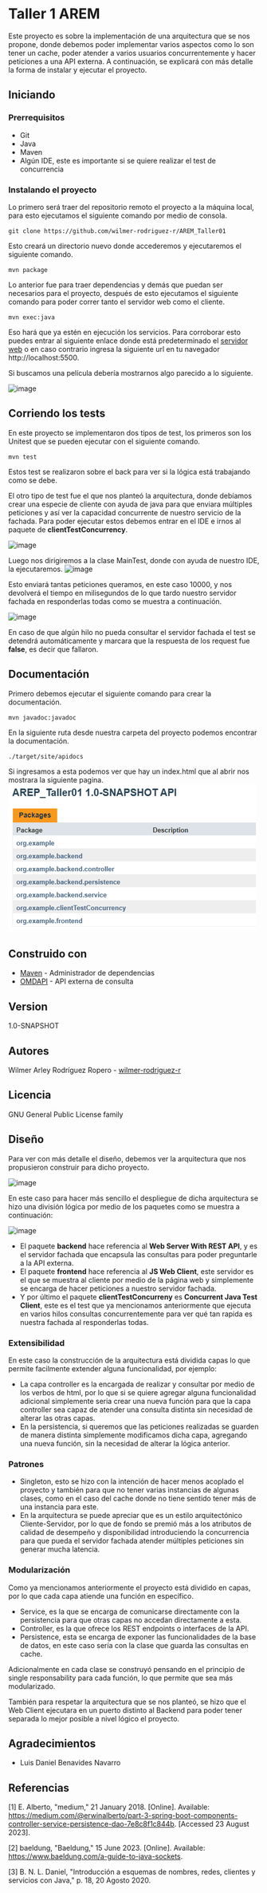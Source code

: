 # Taller 1 AREM
Este proyecto es sobre la implementación de una arquitectura que se nos propone, donde debemos poder implementar varios aspectos como lo son tener un cache, poder atender a varios usuarios concurrentemente y hacer peticiones a una API externa. A continuación, se explicará con más detalle la forma de instalar y ejecutar el proyecto.

## Iniciando

### Prerrequisitos

* Git 
* Java
* Maven
* Algún IDE, este es importante si se quiere realizar el test de concurrencia

### Instalando el proyecto

Lo primero será traer del repositorio remoto el proyecto a la máquina local, para esto ejecutamos el siguiente comando por medio de consola.

```
git clone https://github.com/wilmer-rodriguez-r/AREM_Taller01
```

Esto creará un directorio nuevo donde accederemos y ejecutaremos el siguiente comando.

```
mvn package
```
Lo anterior fue para traer dependencias y demás que puedan ser necesarios para el proyecto, después de esto ejecutamos el siguiente comando para poder correr tanto el servidor web como el cliente.
```
mvn exec:java
```
Eso hará que ya estén en ejecución los servicios. Para corroborar esto puedes entrar al siguiente enlace donde está predeterminado el [servidor web](http://localhost:5500) o en caso contrario ingresa la siguiente url en tu navegador http://localhost:5500.

Si buscamos una película debería mostrarnos algo parecido a lo siguiente.

![image](https://github.com/wilmer-rodriguez-r/AREM_Taller01/assets/77862048/cbacf6c1-13f7-4a16-82e1-9aa28db8df82)

## Corriendo los tests

En este proyecto se implementaron dos tipos de test, los primeros son los Unitest que se pueden ejecutar con el siguiente comando.

```
mvn test
```
Estos test se realizaron sobre el back para ver si la lógica está trabajando como se debe.

El otro tipo de test fue el que nos planteó la arquitectura, donde debíamos crear una especie de cliente con ayuda de java para que enviara múltiples peticiones y así ver la capacidad concurrente de nuestro servicio de la fachada.
Para poder ejecutar estos debemos entrar en el IDE e irnos al paquete de **clientTestConcurrency**.

![image](https://github.com/wilmer-rodriguez-r/AREM_Taller01/assets/77862048/daf67ed4-2bcb-4929-8605-b7e9bd65c881)

Luego nos dirigiremos a la clase MainTest, donde con ayuda de nuestro IDE, la ejecutaremos.
![image](https://github.com/wilmer-rodriguez-r/AREM_Taller01/assets/77862048/0051186f-6d29-44df-80ca-981c0c8ee0c0)

Esto enviará tantas peticiones queramos, en este caso 10000, y nos devolverá el tiempo en milisegundos de lo que tardo nuestro servidor fachada en responderlas todas como se muestra a continuación.

![image](https://github.com/wilmer-rodriguez-r/AREM_Taller01/assets/77862048/0070d655-d6b0-4912-869a-d40115ffadc1)

En caso de que algún hilo no pueda consultar el servidor fachada el test se detendrá automáticamente y marcara que la respuesta de los request fue **false**, es decir que fallaron.
## Documentación
Primero debemos ejecutar el siguiente comando para crear la documentación.
```
mvn javadoc:javadoc
```
En la siguiente ruta desde nuestra carpeta del proyecto podemos encontrar la documentación.

```
./target/site/apidocs
```
Si ingresamos a esta podemos ver que hay un index.html que al abrir nos mostrara la siguiente pagina.
![img.png](img.png)
## Construido con

* [Maven](https://maven.apache.org/) - Administrador de dependencias
* [OMDAPI](https://www.omdbapi.com) - API externa de consulta

## Version

1.0-SNAPSHOT

## Autores

Wilmer Arley Rodríguez Ropero - [wilmer-rodriguez-r](https://github.com/wilmer-rodriguez-r)

## Licencia

GNU General Public License family

## Diseño

Para ver con más detalle el diseño, debemos ver la arquitectura que nos propusieron construir para dicho proyecto.

![image](https://github.com/wilmer-rodriguez-r/AREM_Taller01/assets/77862048/28672f4e-d027-4afc-9440-d1d50eecbc31)

En este caso para hacer más sencillo el despliegue de dicha arquitectura se hizo una división lógica por medio de los paquetes como se muestra a continuación:

![image](https://github.com/wilmer-rodriguez-r/AREM_Taller01/assets/77862048/35488609-cc7b-4039-bd97-6f8851a9a5e7)


* El paquete **backend** hace referencia al **Web Server With REST API**, y es el servidor fachada que encapsula las consultas para poder preguntarle a la API externa.
* El paquete **frontend** hace referencia al **JS Web Client**, este servidor es el que se muestra al cliente por medio de la página web y simplemente se encarga de hacer peticiones a nuestro servidor fachada.
* Y por último el paquete **clientTestConcurreny** es **Concurrent Java Test Client**, este es el test que ya mencionamos anteriormente que ejecuta en varios hilos consultas concurrentemente para ver qué tan rapida es nuestra fachada al responderlas todas.
### Extensibilidad

En este caso la construcción de la arquitectura está dividida capas lo que permite facilmente extender alguna funcionalidad, por ejemplo:
 * La capa controller es la encargada de realizar y consultar por medio de los verbos de html, por lo que si se quiere agregar alguna funcionalidad adicional simplemente seria crear una nueva función para que la capa controller sea capaz de atender una consulta distinta sin necesidad de alterar las otras capas.
 * En la persistencia, si queremos que las peticiones realizadas se guarden de manera distinta simplemente modificamos dicha capa, agregando una nueva función, sin la necesidad de alterar la lógica anterior.

### Patrones
  * Singleton, esto se hizo con la intención de hacer menos acoplado el proyecto y también para que no tener varias instancias de algunas clases, como en el caso del cache donde no tiene sentido tener más de una instancia para este.
  * En la arquitectura se puede apreciar que es un estilo arquitectónico Cliente-Servidor, por lo que de fondo se premió más a los atributos de calidad de desempeño y disponibilidad introduciendo la concurrencia para que pueda el servidor fachada atender múltiples peticiones sin generar mucha latencia. 
### Modularización
Como ya mencionamos anteriormente el proyecto está dividido en capas, por lo que cada capa atiende una función en específico.
* Service, es la que se encarga de comunicarse directamente con la persistencia para que otras capas no accedan directamente a esta.
* Controller, es la que ofrece los REST endpoints o interfaces de la API.
* Persistence, esta se encarga de exponer las funcionalidades de la base de datos, en este caso sería con la clase que guarda las consultas en cache.

Adicionalmente en cada clase se construyó pensando en el principio de single responsability para cada función, lo que permite que sea más modularizado.


También para respetar la arquitectura que se nos planteó, se hizo que el Web Client ejecutara en un puerto distinto al Backend para poder tener separada lo mejor posible a nivel lógico el proyecto.

## Agradecimientos

* Luis Daniel Benavides Navarro

## Referencias

[1] 	E. Alberto, "medium," 21 January 2018. [Online]. Available: https://medium.com/@erwinalberto/part-3-spring-boot-components-controller-service-persistence-dao-7e8c8f1c844b. [Accessed 23 August 2023].

[2] 	baeldung, "Baeldung," 15 June 2023. [Online]. Available: https://www.baeldung.com/a-guide-to-java-sockets.

[3] 	B. N. L. Daniel, "Introducción a esquemas de nombres, redes, clientes y servicios con Java," p. 18, 20 Agosto 2020.



